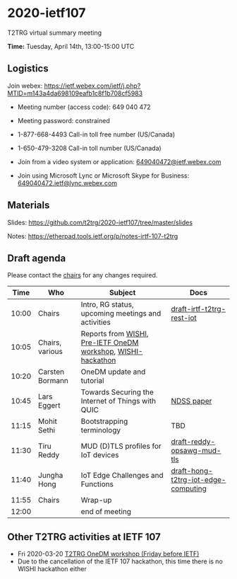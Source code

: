# 2020-ietf107

T2TRG virtual summary meeting 

**Time:** Tuesday, April 14th, 13:00-15:00 UTC

## Logistics

Join webex: https://ietf.webex.com/ietf/j.php?MTID=m143a4da698109eafb1c8f1b708cf5983

* Meeting number (access code): 649 040 472
* Meeting password: constrained

* 1-877-668-4493 Call-in toll free number (US/Canada)
* 1-650-479-3208 Call-in toll number (US/Canada)
* Join from a video system or application: 649040472@ietf.webex.com
* Join using Microsoft Lync or Microsoft Skype for Business: 649040472.ietf@lync.webex.com


## Materials

Slides: <https://github.com/t2trg/2020-ietf107/tree/master/slides> 

Notes: <https://etherpad.tools.ietf.org/p/notes-irtf-107-t2trg>

## Draft agenda

Please contact the [chairs][] for any changes required.

|  Time | Who             | Subject                                                                             | Docs                                        |
| ----- | --------------- | ----------------------------------------------------------------------------------- | ------------------------------------------- |
| 10:00 | Chairs          | Intro, RG status, upcoming meetings and activities                                  | [draft-irtf-t2trg-rest-iot][restiot]        |
| 10:05 | Chairs, various | Reports from [WISHI][], [Pre-IETF OneDM workshop][pre107onedm], [WISHI-hackathon][] |                                             |
| 10:20 | Carsten Bormann | OneDM update and tutorial                                                           |                                             |
| 10:45 | Lars Eggert     | Towards Securing the Internet of Things with QUIC                                   | [NDSS paper][quic-iot]                      |
| 11:15 | Mohit Sethi     | Bootstrapping terminology                                                           | TBD                                         |
| 11:30 | Tiru Reddy      | MUD (D)TLS profiles for IoT devices                                                 | [draft-reddy-opsawg-mud-tls][mud-tls]       |
| 11:40 | Jungha Hong     | IoT Edge Challenges and Functions                                                   | [draft-hong-t2trg-iot-edge-computing][edge] |
| 11:55 | Chairs          | Wrap-up                                                                             |                                             |
| 12:00 |                 | end of meeting                                                                      |                                             |

[WISHI]: https://github.com/t2trg/wishi/wiki/Agenda-items
[restiot]: https://tools.ietf.org/html/draft-irtf-t2trg-rest-iot
[chairs]: mailto:t2trg-chairs@irtf.org
[iotschemacg]: https://www.w3.org/community/iotschema/
[W3CWoT]: https://www.w3.org/WoT/
[edge]: https://tools.ietf.org/html/draft-hong-t2trg-iot-edge-computing
[youpi]: https://tools.ietf.org/html/draft-petrov-t2trg-youpi
[sboot]: https://tools.ietf.org/html/draft-sarikaya-t2trg-sbootstrapping
[quic-iot]: https://eggert.org/papers/2020-ndss-quic-iot.pdf
[mud-tls]: https://tools.ietf.org/html/draft-reddy-opsawg-mud-tls
[pre107onedm]: https://github.com/t2trg/2020-03-vancouver

## Other T2TRG activities at IETF 107

* Fri 2020-03-20 [T2TRG OneDM workshop (Friday before IETF)][pre107onedm]
* Due to the cancellation of the IETF 107 hackathon, this time there is no WISHI hackathon either

[WISHI-hackathon]: https://github.com/t2trg/wishi/wiki/Preparation:-Hackathon-Planning
[Hackathon]: https://trac.ietf.org/trac/ietf/meeting/wiki/107hackathon#ProjectsIncludedinHackathonaddyourprojectusingthetemplateprovidedatendofprojectlist
